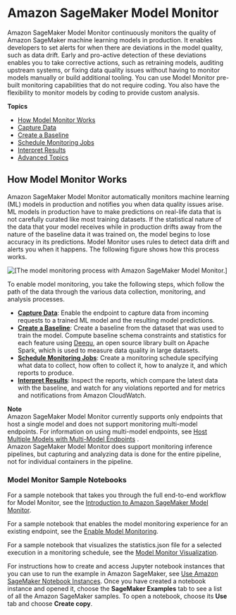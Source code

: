 # Amazon SageMaker Model Monitor<a name="model-monitor"></a>

Amazon SageMaker Model Monitor continuously monitors the quality of Amazon SageMaker machine learning models in production\. It enables developers to set alerts for when there are deviations in the model quality, such as data drift\. Early and pro\-active detection of these deviations enables you to take corrective actions, such as retraining models, auditing upstream systems, or fixing data quality issues without having to monitor models manually or build additional tooling\. You can use Model Monitor pre\-built monitoring capabilities that do not require coding\. You also have the flexibility to monitor models by coding to provide custom analysis\.

**Topics**
+ [How Model Monitor Works](#model-monitor-how-it-works)
+ [Capture Data](model-monitor-data-capture.md)
+ [Create a Baseline](model-monitor-create-baseline.md)
+ [Schedule Monitoring Jobs](model-monitor-scheduling.md)
+ [Interpret Results](model-monitor-interpreting-results.md)
+ [Advanced Topics](model-monitor-advanced-topics.md)

## How Model Monitor Works<a name="model-monitor-how-it-works"></a>

Amazon SageMaker Model Monitor automatically monitors machine learning \(ML\) models in production and notifies you when data quality issues arise\. ML models in production have to make predictions on real\-life data that is not carefully curated like most training datasets\. If the statistical nature of the data that your model receives while in production drifts away from the nature of the baseline data it was trained on, the model begins to lose accuracy in its predictions\. Model Monitor uses rules to detect data drift and alerts you when it happens\. The following figure shows how this process works\.

![\[The model monitoring process with Amazon SageMaker Model Monitor.\]](http://docs.aws.amazon.com/sagemaker/latest/dg/images/model-monitor-how-it-works-2.jpg)

To enable model monitoring, you take the following steps, which follow the path of the data through the various data collection, monitoring, and analysis processes\.
+ **[Capture Data](model-monitor-data-capture.md)**: Enable the endpoint to capture data from incoming requests to a trained ML model and the resulting model predictions\.
+ **[Create a Baseline](model-monitor-create-baseline.md)**: Create a baseline from the dataset that was used to train the model\. Compute baseline schema constraints and statistics for each feature using [Deequ](https://github.com/awslabs/deequ), an open source library built on Apache Spark, which is used to measure data quality in large datasets\.
+ **[Schedule Monitoring Jobs](model-monitor-scheduling.md)**: Create a monitoring schedule specifying what data to collect, how often to collect it, how to analyze it, and which reports to produce\. 
+ **[Interpret Results](model-monitor-interpreting-results.md)**: Inspect the reports, which compare the latest data with the baseline, and watch for any violations reported and for metrics and notifications from Amazon CloudWatch\.

**Note**  
Amazon SageMaker Model Monitor currently supports only endpoints that host a single model and does not support monitoring multi\-model endpoints\. For information on using multi\-model endpoints, see [ Host Multiple Models with Multi\-Model Endpoints](multi-model-endpoints.md) \.  
Amazon SageMaker Model Monitor does support monitoring inference pipelines, but capturing and analyzing data is done for the entire pipeline, not for individual containers in the pipeline\.

### Model Monitor Sample Notebooks<a name="model-monitor-sample-notebooks"></a>

For a sample notebook that takes you through the full end\-to\-end workflow for Model Monitor, see the [Introduction to Amazon SageMaker Model Monitor](https://github.com/awslabs/amazon-sagemaker-examples/blob/master/sagemaker_model_monitor/introduction/SageMaker-ModelMonitoring.ipynb)\. 

For a sample notebook that enables the model monitoring experience for an existing endpoint, see the [Enable Model Monitoring](https://github.com/awslabs/amazon-sagemaker-examples/blob/master/sagemaker_model_monitor/enable_model_monitor/SageMaker-Enable-Model-Monitor.ipynb)\. 

For a sample notebook that visualizes the statistics\.json file for a selected execution in a monitoring schedule, see the [Model Monitor Visualization](https://github.com/awslabs/amazon-sagemaker-examples/blob/master/sagemaker_model_monitor/visualization/SageMaker-Model-Monitor-Visualize.ipynb)\. 

For instructions how to create and access Jupyter notebook instances that you can use to run the example in Amazon SageMaker, see [Use Amazon SageMaker Notebook Instances](nbi.md)\. Once you have created a notebook instance and opened it, choose the **SageMaker Examples** tab to see a list of all the Amazon SageMaker samples\. To open a notebook, choose its **Use** tab and choose **Create copy**\.